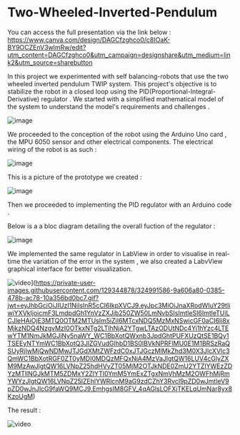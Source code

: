 # Two-Wheeled-Inverted-Pendulum
You can access the full presentation via the link below : https://www.canva.com/design/DAGCfzghco0/c8IOaK-BY9OCZEnV3wlmRw/edit?utm_content=DAGCfzghco0&utm_campaign=designshare&utm_medium=link2&utm_source=sharebutton

In this project we experimented with self balancing-robots that use the two wheeled inverted pendulum TWIP system. This project's objective is to stabilize the robot in a closed loop using the PID(Proportional-Integral-Derivative) regulator . We started with a simplified mathematical model of the system to understand the model's requirements and challenges .

![image](https://github.com/nourfekih2001/Two-Wheeled-Inverted-Pendulum/assets/123183769/80e53fe5-33b2-41fe-a51c-e99254ac4eeb)

We proceeded to the conception of the robot using the Arduino Uno card , the MPU 6050 sensor and other electrical components. The electrical wiring of the robot is as such :

![image](https://github.com/nourfekih2001/Two-Wheeled-Inverted-Pendulum/assets/123183769/cb04a85f-c376-4aed-bbc3-65647f8d10ed)

This is a picture of the prototype we created :

![image](https://github.com/nourfekih2001/Two-Wheeled-Inverted-Pendulum/assets/123183769/21a70977-b610-4983-8428-77a240d2569c)

Then we proceeded to implementing the PID regulator with an Arduino code .

Below is a a bloc diagram detailing the overall fuction of the regulator :

![image](https://github.com/nourfekih2001/Two-Wheeled-Inverted-Pendulum/assets/123183769/036b67d9-761a-40e3-b2e6-f966bd7b9493)

We implemented the same regulator in LabView in order to visualise in real-time the variation of the error in the system , we also created a LabvView graphical interface for better visualization.

![video](https://github.com/nourfekih2001/Two-Wheeled-Inverted-Pendulum/assets/123183769/53a18b18-53e7-4878-8176-a04444465e99)](https://private-user-images.githubusercontent.com/129344878/324991586-9a606a80-0385-478b-ac78-10a356bd0bc7.gif?jwt=eyJhbGciOiJIUzI1NiIsInR5cCI6IkpXVCJ9.eyJpc3MiOiJnaXRodWIuY29tIiwiYXVkIjoicmF3LmdpdGh1YnVzZXJjb250ZW50LmNvbSIsImtleSI6ImtleTUiLCJleHAiOjE3MTQ0OTM2MTUsIm5iZiI6MTcxNDQ5MzMxNSwicGF0aCI6Ii8xMjkzNDQ4NzgvMzI0OTkxNTg2LTlhNjA2YTgwLTAzODUtNDc4Yi1hYzc4LTEwYTM1NmJkMGJjNy5naWY_WC1BbXotQWxnb3JpdGhtPUFXUzQtSE1BQy1TSEEyNTYmWC1BbXotQ3JlZGVudGlhbD1BS0lBVkNPRFlMU0E1M1BRSzRaQSUyRjIwMjQwNDMwJTJGdXMtZWFzdC0xJTJGczMlMkZhd3M0X3JlcXVlc3QmWC1BbXotRGF0ZT0yMDI0MDQzMFQxNjA4MzVaJlgtQW16LUV4cGlyZXM9MzAwJlgtQW16LVNpZ25hdHVyZT05MjM2OTJkNDE0ZmU2YTZlYWEzZDYzMTllNGJkMTM5ZDMxY2ZlYTI0YmM5YmExZTgxNmVhMzM2OWFhMjRmYWYzJlgtQW16LVNpZ25lZEhlYWRlcnM9aG9zdCZhY3Rvcl9pZD0wJmtleV9pZD0wJnJlcG9faWQ9MCJ9.EmhgsIM8GFV_4qAGlsLOFXjTKELqUmNar8yx8KzoUgM)

The result : 

![video](https://github.com/nourfekih2001/Two-Wheeled-Inverted-Pendulum/assets/123183769/b44b7005-b8a6-4875-8499-c22cb4ccc950)








